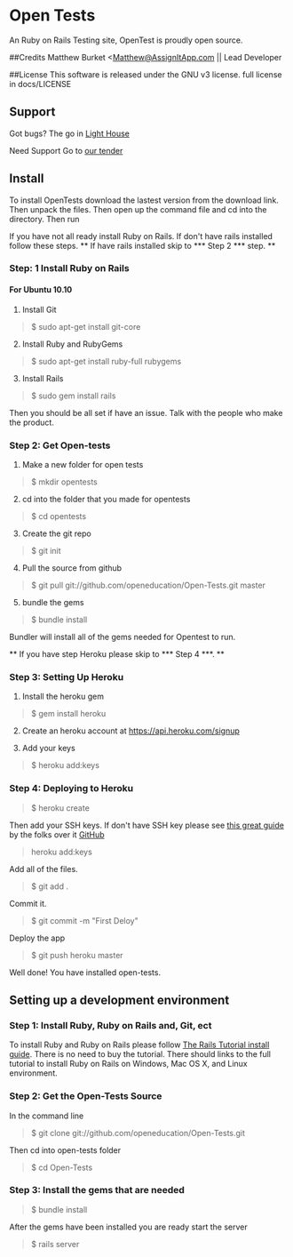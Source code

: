 # Open Tests
An Ruby on Rails Testing site,
OpenTest is proudly open source.

##Credits
Matthew Burket <Matthew@AssignItApp.com || Lead Developer 

##License
This software is released under the GNU v3 license.
full license in docs/LICENSE

## Support
Got bugs? The go in [Light House](http://openeducation.lighthouseapp.com/projects/72462-open-tests/overview)


Need Support Go to [our tender](https://openeducation.tenderapp.com)

## Install
To install OpenTests download the lastest version from the download link.
Then unpack the files. Then open up the command file and cd into the directory. Then run

If you have not all ready install Ruby on Rails. If don't have rails installed follow these steps. 
** If have rails installed skip to *** Step 2 *** step. **

### Step: 1 Install Ruby on Rails

#### For Ubuntu 10.10

1) Install Git

> $ sudo apt-get install git-core

2) Install Ruby and RubyGems

> $ sudo apt-get install ruby-full rubygems

3) Install Rails

> $ sudo gem install rails

Then you should be all set if have an issue. Talk with the people who make the product.

### Step 2: Get Open-tests

1) Make a new folder for open tests

> $ mkdir opentests

2) cd into the folder that you made for opentests

> $ cd opentests

3) Create the git repo

> $ git init

4) Pull the source from github

> $ git pull git://github.com/openeducation/Open-Tests.git master

5) bundle the gems

> $ bundle install

Bundler will install all of the gems needed for Opentest to run.

** If you have step Heroku please skip to *** Step 4 ***. **

### Step 3: Setting Up Heroku

1) Install the heroku gem 

> $ gem install heroku

2) Create an heroku account at https://api.heroku.com/signup

3) Add your keys

> $ heroku add:keys

### Step 4: Deploying to Heroku

> $ heroku create


Then add your SSH keys.
If don't have SSH key please see [this great guide](http://http://help.github.com/working-with-key-passphrases/) by the folks over it [GitHub](http://github.com)

> heroku add:keys

Add all of the files.

> $ git add .

Commit it.

> $ git commit -m "First Deloy"

Deploy the app

> $ git push heroku master

Well done! You have installed open-tests.

## Setting up a development environment

### Step 1: Install Ruby, Ruby on Rails and, Git, ect

To install Ruby and Ruby on Rails please follow [The Rails Tutorial install guide](http://ruby.railstutorial.org/). There is 
no need to buy the tutorial. There should links to the full tutorial to install Ruby on Rails on Windows, Mac OS X, 
and Linux environment.

### Step 2: Get the Open-Tests Source
In the command line
> $ git clone git://github.com/openeducation/Open-Tests.git

Then cd into open-tests folder
> $ cd Open-Tests

### Step 3: Install the gems that are needed

> $ bundle install

After the gems have been installed you are ready start the server

> $ rails server